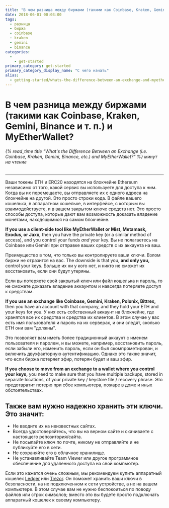 ```yaml
---
title: "В чем разница между биржами (такими как Coinbase, Kraken, Gemini, Binance и т. п.) и MyEtherWallet?"
date: 2018-06-01 00:03:00
tags:
  - разница
  - биржа
  - coinbase
  - kraken
  - gemini
  - binance
categories:
  - 
    - get-started
primary_category: get-started
primary_category_display_name: "С чего начать"
alias:
  - getting-started/whats-the-difference-between-an-exchange-and-myetherwallet.html
---
```


# __В чем разница между биржами (такими как Coinbase, Kraken, Gemini, Binance и т. п.) и MyEtherWallet?__
###### {% read_time title "What's the Difference Between an Exchange (i.e. Coinbase, Kraken, Gemini, Binance, etc.) and MyEtherWallet?" %} минут на чтение
***

Ваши токены ETH и ERC20 находятся на блокчейне Ethereum независимо от того, какой сервис вы используете для доступа к ним. Когда вы их перемещаете, вы отправляете их с одного адреса на блокчейне на другой. Это просто строки кода. В файле вашего кошелька, в аппаратном кошельке, в интерфейсе, с которым вы взаимодействуете, и в вашем закрытом ключе средств нет. Это просто способы доступа, которые дают вам возможность доказать владение монетами, находящимися на самом блокчейне.

**If you use a client-side tool like MyEtherWallet or Mist, Metamask, Exodus, or Jaxx,** then you have the private key (or a similar method of access), and you control your funds *and* your key. Вы не полагаетесь на Coinbase или Gemini при отправке ваших средств с их аккаунта на ваш.

Преимущество в том, что только вы контролируете ваши ключи. Взлом биржи не отразится на вас. The downside is that you, **and only you,** control your keys. Больше их ни у кого нет, и никто не сможет их восстановить, если они будут утеряны.

Если вы потеряете свой закрытый ключ или файл кошелька и пароль, то не сможете доказать владение аккаунтом и навсегда потеряете доступ к средствам.

**If you use an exchange like Coinbase, Gemini, Kraken, Polonix, Bittrex,** then you have an account with that company, and they hold your ETH and your keys for you. У них есть собственный аккаунт на блокчейне, где хранятся все их средства и средства их клиентов. В этом случае у вас есть имя пользователя и пароль на их серверах, и они следят, сколько ETH они вам "должны".

Это позволяет вам иметь более традиционный аккаунт с именем пользователя и паролем, и вы можете, например, восстановить пароль, если забыли его, изменить пароль, если он был скомпрометирован, и включить двухфакторную аутентификацию. Однако это также значит, что если биржа потеряет эфир, потерян будет и ваш эфир.

**If you choose to move from an exchange to a wallet where you control your keys,** you need to make sure that you have multiple backups, stored in separate locations, of your private key / keystore file / recovery phrase. Это предотвратит потерю при сбое компьютера, пожаре в доме и иных обстоятельствах.

## __Также вам нужно надежно хранить эти ключи. Это значит:__

* Не вводите их на неизвестных сайтах.
* Всегда удостоверяйтесь, что вы на верном сайте и скачиваете с настоящего репозитория/сайта.
* Не посылайте ключ по почте, никому не отправляйте и не публикуйте его в сети.
* Не сохраняйте его в облачное хранилище.
* Не устанавливайте Team Viewer или другое программное обеспечение для удаленного доступа на свой компьютер.

Если это кажется очень сложным, мы рекомендуем купить аппаратный кошелек [Ledger](https://www.ledger.com/?r=fa4b) или [Trezor](https://shop.trezor.io/?a=myetherwallet.com). Он поможет хранить ваши ключи в безопасности, на не подключенном к сети устройстве, а не на вашем компьютере. В этом случае вам не нужно беспокоиться по поводу файлов или строк символов; вместо это вы будете просто подключать аппаратный кошелек к своему компьютеру.